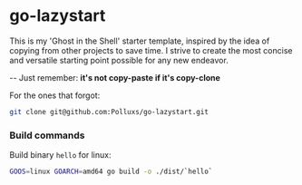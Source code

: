 # go-lazystart
This is my 'Ghost in the Shell' starter template, inspired by the idea of copying from other projects to save time. I strive to create the most concise and versatile starting point possible for any new endeavor.


-- Just remember: **it's not copy-paste if it's copy-clone**


For the ones that forgot:
```bash
git clone git@github.com:Polluxs/go-lazystart.git
```
### Build commands
Build binary `hello` for linux: 
```bash
GOOS=linux GOARCH=amd64 go build -o ./dist/`hello`
```
